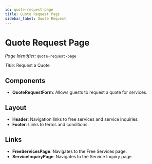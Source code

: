 ```yaml
---
id: quote-request-page
title: Quote Request Page
sidebar_label: Quote Request
---
```


# Quote Request Page

*Page Identifier:* `quote-request-page`

*Title:* Request a Quote

## Components
- **QuoteRequestForm**: Allows guests to request a quote for services.

## Layout
- **Header**: Navigation links to free services and service inquiries.
- **Footer**: Links to terms and conditions.

## Links
- **FreeServicesPage**: Navigates to the Free Services page.
- **ServiceInquiryPage**: Navigates to the Service Inquiry page.
